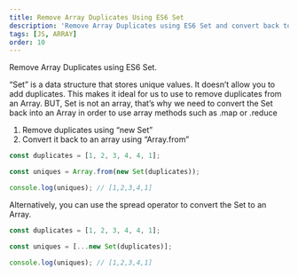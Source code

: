 ```yaml
---
title: Remove Array Duplicates Using ES6 Set
description: 'Remove Array Duplicates using ES6 Set and convert back to an array using Array.from or spread...'
tags: [JS, ARRAY]
order: 10
---
```


Remove Array Duplicates using ES6 Set.

“Set” is a data structure that stores unique values. It doesn’t allow you to add duplicates. This makes it ideal for us to use to remove duplicates from an Array. BUT, Set is not an array, that’s why we need to convert the Set back into an Array in order to use array methods such as .map or .reduce

1. Remove duplicates using “new Set”
2. Convert it back to an array using “Array.from”

```javascript
const duplicates = [1, 2, 3, 4, 4, 1];

const uniques = Array.from(new Set(duplicates));

console.log(uniques); // [1,2,3,4,1]
```

Alternatively, you can use the spread operator to convert the Set to an Array.

```javascript
const duplicates = [1, 2, 3, 4, 4, 1];

const uniques = [...new Set(duplicates)];

console.log(uniques); // [1,2,3,4,1]
```
